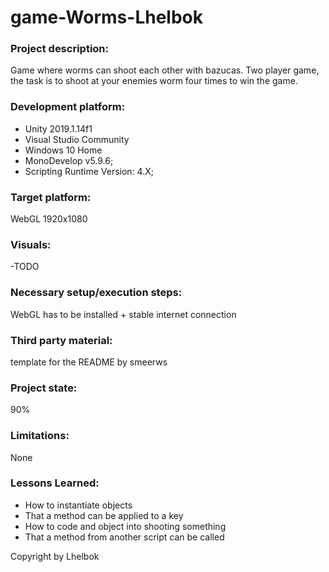 # game-Worms-Lhelbok

### Project description: 

Game where worms can shoot each other with bazucas. Two player game, the task is to shoot at your enemies worm four times to win the game.

### Development platform: 

- Unity 2019.1.14f1
- Visual Studio Community
- Windows 10 Home
- MonoDevelop v5.9.6;
- Scripting Runtime Version: 4.X;

### Target platform: 
WebGL 1920x1080

### Visuals: 
-TODO

### Necessary setup/execution steps: 

WebGL has to be installed + stable internet connection

### Third party material: 
template for the README by smeerws

### Project state: 
90%

### Limitations: 
None

### Lessons Learned: 

- How to instantiate objects
- That a method can be applied to a key
- How to code and object into shooting something
- That a method from another script can be called

Copyright by Lhelbok